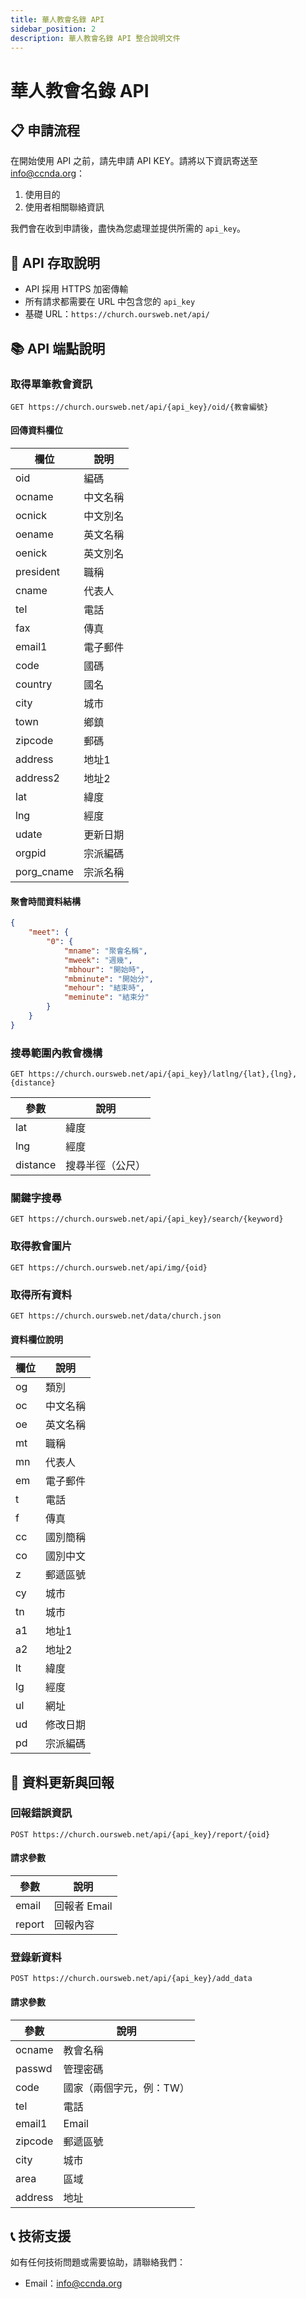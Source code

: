 ```yaml
---
title: 華人教會名錄 API
sidebar_position: 2
description: 華人教會名錄 API 整合說明文件
---
```


# 華人教會名錄 API

## 📋 申請流程

在開始使用 API 之前，請先申請 API KEY。請將以下資訊寄送至 info@ccnda.org：

1. 使用目的
2. 使用者相關聯絡資訊

我們會在收到申請後，盡快為您處理並提供所需的 `api_key`。

## 🔐 API 存取說明

- API 採用 HTTPS 加密傳輸
- 所有請求都需要在 URL 中包含您的 `api_key`
- 基礎 URL：`https://church.oursweb.net/api/`

## 📚 API 端點說明

### 取得單筆教會資訊

```
GET https://church.oursweb.net/api/{api_key}/oid/{教會編號}
```

#### 回傳資料欄位

| 欄位 | 說明 |
|------|------|
| oid | 編碼 |
| ocname | 中文名稱 |
| ocnick | 中文別名 |
| oename | 英文名稱 |
| oenick | 英文別名 |
| president | 職稱 |
| cname | 代表人 |
| tel | 電話 |
| fax | 傳真 |
| email1 | 電子郵件 |
| code | 國碼 |
| country | 國名 |
| city | 城市 |
| town | 鄉鎮 |
| zipcode | 郵碼 |
| address | 地址1 |
| address2 | 地址2 |
| lat | 緯度 |
| lng | 經度 |
| udate | 更新日期 |
| orgpid | 宗派編碼 |
| porg_cname | 宗派名稱 |

#### 聚會時間資料結構

```json
{
    "meet": {
        "0": {
            "mname": "聚會名稱",
            "mweek": "週幾",
            "mbhour": "開始時",
            "mbminute": "開始分",
            "mehour": "結束時",
            "meminute": "結束分"
        }
    }
}
```

### 搜尋範圍內教會機構

```
GET https://church.oursweb.net/api/{api_key}/latlng/{lat},{lng},{distance}
```

| 參數 | 說明 |
|------|------|
| lat | 緯度 |
| lng | 經度 |
| distance | 搜尋半徑（公尺） |

### 關鍵字搜尋

```
GET https://church.oursweb.net/api/{api_key}/search/{keyword}
```

### 取得教會圖片

```
GET https://church.oursweb.net/api/img/{oid}
```

### 取得所有資料

```
GET https://church.oursweb.net/data/church.json
```

#### 資料欄位說明

| 欄位 | 說明 |
|------|------|
| og | 類別 |
| oc | 中文名稱 |
| oe | 英文名稱 |
| mt | 職稱 |
| mn | 代表人 |
| em | 電子郵件 |
| t | 電話 |
| f | 傳真 |
| cc | 國別簡稱 |
| co | 國別中文 |
| z | 郵遞區號 |
| cy | 城市 |
| tn | 城市 |
| a1 | 地址1 |
| a2 | 地址2 |
| lt | 緯度 |
| lg | 經度 |
| ul | 網址 |
| ud | 修改日期 |
| pd | 宗派編碼 |

## 🔄 資料更新與回報

### 回報錯誤資訊

```
POST https://church.oursweb.net/api/{api_key}/report/{oid}
```

#### 請求參數

| 參數 | 說明 |
|------|------|
| email | 回報者 Email |
| report | 回報內容 |

### 登錄新資料

```
POST https://church.oursweb.net/api/{api_key}/add_data
```

#### 請求參數

| 參數 | 說明 |
|------|------|
| ocname | 教會名稱 |
| passwd | 管理密碼 |
| code | 國家（兩個字元，例：TW） |
| tel | 電話 |
| email1 | Email |
| zipcode | 郵遞區號 |
| city | 城市 |
| area | 區域 |
| address | 地址 |

## 📞 技術支援

如有任何技術問題或需要協助，請聯絡我們：
- Email：info@ccnda.org